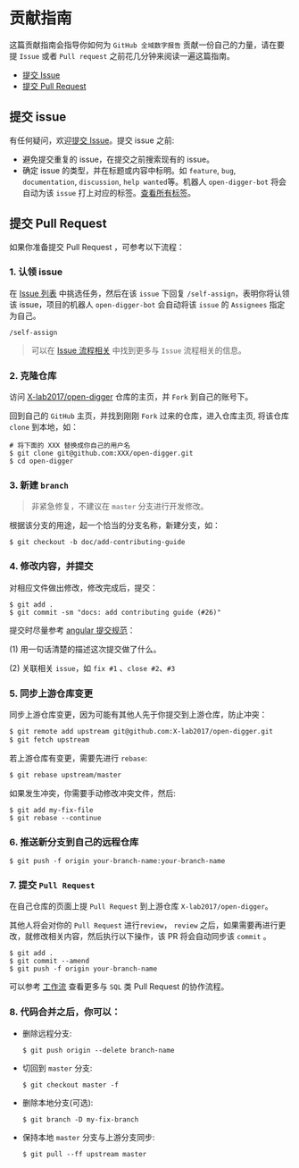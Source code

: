 # 贡献指南

这篇贡献指南会指导你如何为 `GitHub 全域数字报告` 贡献一份自己的力量，请在要提 `Issue` 或者 `Pull request` 之前花几分钟来阅读一遍这篇指南。

- [提交 Issue](#issue)
- [提交 Pull Request](#pr)

## <a name="issue"></a> 提交 issue

有任何疑问，欢迎[提交 Issue][new-issue]。提交 issue 之前:

- 避免提交重复的 issue，在提交之前搜索现有的 issue。
- 确定 issue 的类型，并在标题或内容中标明。如 `feature`, `bug`, `documentation`, `discussion`, `help wanted`等。机器人 `open-digger-bot` 将会自动为该 `issue` 打上对应的标签。[查看所有标签][issue-label]。

## <a name="pr"></a> 提交 Pull Request

如果你准备提交 Pull Request ，可参考以下流程：

### 1. 认领 issue

在 [Issue 列表](https://github.com/X-lab2017/open-digger/issues) 中挑选任务，然后在该 `issue` 下回复 `/self-assign`，表明你将认领该 issue，项目的机器人 `open-digger-bot` 会自动将该 `issue` 的 `Assignees` 指定为自己。

```shell
/self-assign
```

> 可以在 [Issue 流程相关](https://www.x-lab.info/open-digger/#/zh-cn/workflow?id=issue-%e6%b5%81%e7%a8%8b%e7%9b%b8%e5%85%b3) 中找到更多与 `Issue` 流程相关的信息。

### 2. 克隆仓库

访问 [X-lab2017/open-digger][repo] 仓库的主页，并 `Fork` 到自己的账号下。

回到自己的 `GitHub` 主页，并找到刚刚 `Fork` 过来的仓库，进入仓库主页, 将该仓库 `clone` 到本地，如：

```shell
# 将下面的 XXX 替换成你自己的用户名
$ git clone git@github.com:XXX/open-digger.git
$ cd open-digger
```

### 3. 新建 `branch`

> 非紧急修复，不建议在 `master` 分支进行开发修改。

根据该分支的用途，起一个恰当的分支名称，新建分支，如：

```shell
$ git checkout -b doc/add-contributing-guide
```

### 4. 修改内容，并提交

对相应文件做出修改，修改完成后，提交：

```shell
$ git add .
$ git commit -sm "docs: add contributing guide (#26)"
```

提交时尽量参考 [angular 提交规范][angular-commit-message-format]：

(1) 用一句话清楚的描述这次提交做了什么。

(2) 关联相关 `issue`，如 `fix #1` 、`close #2`、`#3`

### 5. 同步上游仓库变更

同步上游仓库变更，因为可能有其他人先于你提交到上游仓库，防止冲突：

```bash
$ git remote add upstream git@github.com:X-lab2017/open-digger.git
$ git fetch upstream
```

若上游仓库有变更，需要先进行 `rebase`:

```bash
$ git rebase upstream/master
```

如果发生冲突，你需要手动修改冲突文件，然后:

```shell
$ git add my-fix-file
$ git rebase --continue
```

### 6. 推送新分支到自己的远程仓库

```shell
$ git push -f origin your-branch-name:your-branch-name
```

### 7. 提交 `Pull Request`

在自己仓库的页面上提 `Pull Request` 到上游仓库 `X-lab2017/open-digger`。

其他人将会对你的 `Pull Request` 进行`review`， `review` 之后，如果需要再进行更改，就修改相关内容，然后执行以下操作，该 PR 将会自动同步该 `commit` 。

```shell
$ git add .
$ git commit --amend
$ git push -f origin your-branch-name
```

可以参考 [工作流](https://www.x-lab.info/open-digger/#/zh-cn/workflow) 查看更多与 `SQL` 类 Pull Request 的协作流程。

### 8. 代码合并之后，你可以：

- 删除远程分支:

  ```shell
  $ git push origin --delete branch-name
  ```

- 切回到 `master` 分支:

  ```shell
  $ git checkout master -f
  ```

- 删除本地分支(可选):

  ```shell
  $ git branch -D my-fix-branch
  ```

- 保持本地 `master` 分支与上游分支同步:

  ```shell
  $ git pull --ff upstream master
  ```

[new-issue]: https://github.com/X-lab2017/open-digger/issues/new

[issue-label]: https://github.com/X-lab2017/open-digger/labels

[repo]: https://github.com/X-lab2017/open-digger

[angular-commit-message-format]: https://github.com/angular/angular.js/blob/master/DEVELOPERS.md#-git-commit-guidelines
